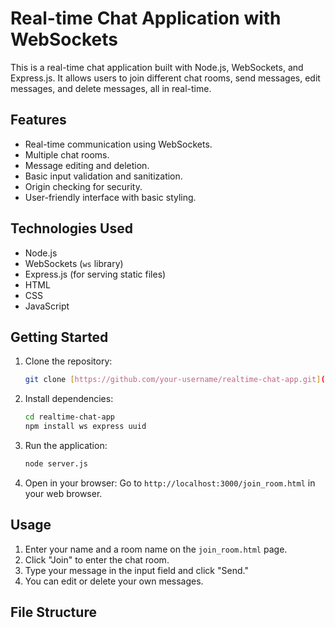 # Real-time Chat Application with WebSockets

This is a real-time chat application built with Node.js, WebSockets, and Express.js. It allows users to join different chat rooms, send messages, edit messages, and delete messages, all in real-time.

## Features

*   Real-time communication using WebSockets.
*   Multiple chat rooms.
*   Message editing and deletion.
*   Basic input validation and sanitization.
*   Origin checking for security.
*   User-friendly interface with basic styling.

## Technologies Used

*   Node.js
*   WebSockets (`ws` library)
*   Express.js (for serving static files)
*   HTML
*   CSS
*   JavaScript

## Getting Started

1.  Clone the repository:
    ```bash
    git clone [https://github.com/your-username/realtime-chat-app.git](https://github.com/your-username/realtime-chat-app.git)
    ```

2.  Install dependencies:
    ```bash
    cd realtime-chat-app
    npm install ws express uuid
    ```

3.  Run the application:
    ```bash
    node server.js
    ```

4.  Open in your browser:
    Go to `http://localhost:3000/join_room.html` in your web browser.

## Usage

1.  Enter your name and a room name on the `join_room.html` page.
2.  Click "Join" to enter the chat room.
3.  Type your message in the input field and click "Send."
4.  You can edit or delete your own messages.

## File Structure
